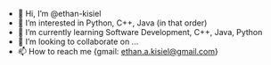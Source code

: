 - 👋 Hi, I’m @ethan-kisiel
- 👀 I’m interested in Python, C++, Java (in that order)
- 🌱 I’m currently learning Software Development, C++, Java, Python
- 💞️ I’m looking to collaborate on ...
- 📫 How to reach me {gmail: ethan.a.kisiel@gmail.com}

<!---
ethan-kisiel/ethan-kisiel is a ✨ special ✨ repository because its `README.md` (this file) appears on your GitHub profile.
You can click the Preview link to take a look at your changes.
--->
